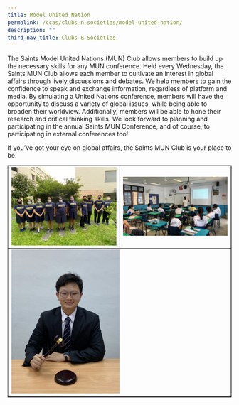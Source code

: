 ```yaml
---
title: Model United Nation
permalink: /ccas/clubs-n-societies/model-united-nation/
description: ""
third_nav_title: Clubs & Societies
---
```

<p>The Saints Model United Nations (MUN) Club allows members to build up the necessary skills for any MUN conference. Held every Wednesday, the Saints MUN Club allows each member to cultivate an interest in global affairs through lively discussions and debates. We help members to gain the confidence to speak and exchange information, regardless of platform and media. By simulating a United Nations conference, members will have the opportunity to discuss a variety of global issues, while being able to broaden their worldview. Additionally, members will be able to hone their research and critical thinking skills. We look forward to planning and participating in the annual Saints MUN Conference, and of course, to participating in external conferences too!</p>
<p>If you&rsquo;ve got your eye on global affairs, the Saints MUN Club is your place to be.</p>
<table style="border-collapse: collapse; width: 100%;" border="1">
<tbody>
<tr>
<td style="width: 50%;"><img src="/images/muu1.jpg"></td>
<td style="width: 50%;"><img src="/images/muu2.jpg"></td>
</tr>
<tr>
<td colspan = "2"><img style="width: 50%;" src="/images/muu3.jpg"></td>
</tr>
</tbody>
</table>